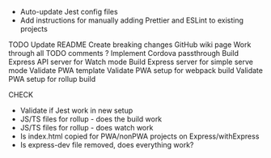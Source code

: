 -   Auto-update Jest config files
-   Add instructions for manually adding Prettier and ESLint to existing projects

TODO
Update README
Create breaking changes GitHub wiki page
Work through all TODO comments
? Implement Cordova passthrough
Build Express API server for Watch mode
Build Express server for simple serve mode
Validate PWA template
Validate PWA setup for webpack build
Validate PWA setup for rollup build

CHECK

-   Validate if Jest work in new setup
-   JS/TS files for rollup - does the build work
-   JS/TS files for rollup - does watch work
-   Is index.html copied for PWA/nonPWA projects on Express/withExpress
-   Is express-dev file removed, does everything work?
